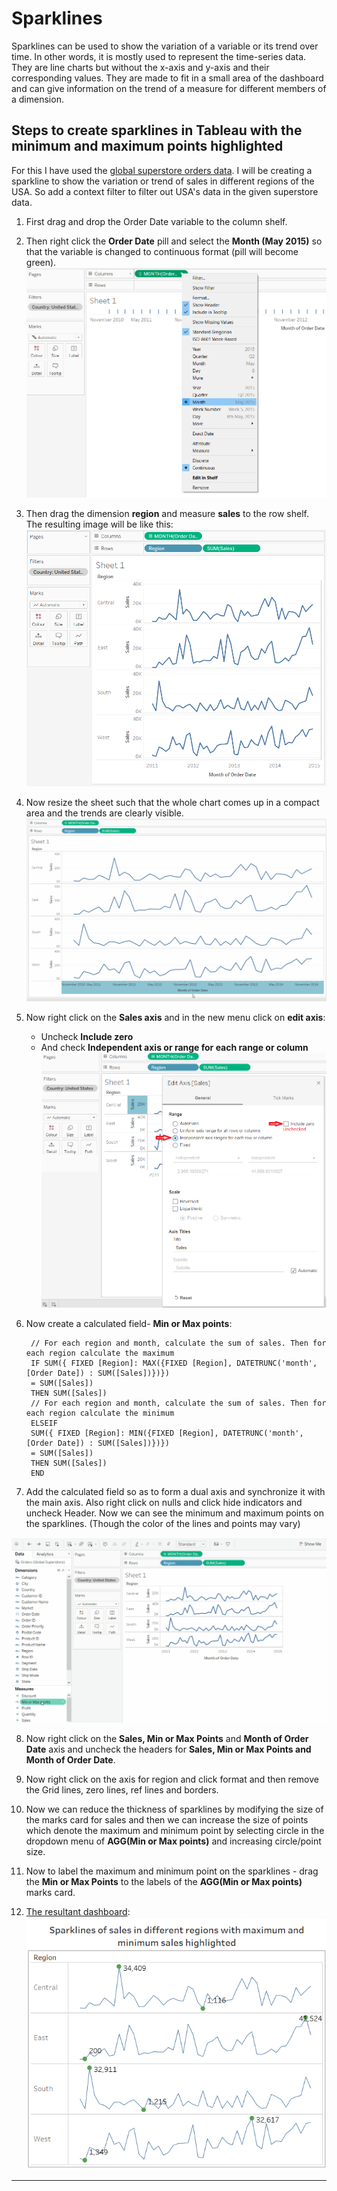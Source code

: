 # Sparklines

Sparklines can be used to show the variation of a variable or its trend over time. In other words, it is mostly used to represent the time-series data. They are line charts but without the x-axis and y-axis and their corresponding values. They are made to fit in a small area of the dashboard and can give information on the trend of a measure for different members of a dimension.

## Steps to create sparklines in Tableau with the minimum and maximum points highlighted

For this I have used the [global superstore orders data](https://www.dropbox.com/s/ypodk3kminqa7il/Global%20Superstore.xls?dl=1). I will be creating a sparkline to show the variation or trend of sales in different regions of the USA. So add a context filter to filter out USA's data in the given superstore data.

1. First drag and drop the Order Date variable to the column shelf.
2. Then right click the __Order Date__ pill and select the __Month (May 2015)__ so that the variable is changed to continuous format (pill will become green).
   ![conti](../../images/tableau/diff_viz_tableau/sparklines/1_drag.png)

3. Then drag the dimension __region__ and measure __sales__ to the row shelf. The resulting image will be like this:  
   ![img2](../../images/tableau/diff_viz_tableau/sparklines/img2.PNG)

4. Now resize the sheet such that the whole chart comes up in a compact area and the trends are clearly visible.
   <img src="../../images/tableau/diff_viz_tableau/sparklines/resize.gif?raw=true"/> 

5. Now right click on the __Sales axis__ and in the new menu click on __edit axis__:
	- Uncheck __Include zero__
	- And check __Independent axis or range for each range or column__
	![uncheck](../../images/tableau/diff_viz_tableau/sparklines/uncheck.png)

6. Now create a calculated field-  __Min or Max points__: 
   ```
	// For each region and month, calculate the sum of sales. Then for each region calculate the maximum
	IF SUM({ FIXED [Region]: MAX({FIXED [Region], DATETRUNC('month',[Order Date]) : SUM([Sales])})}) 
	= SUM([Sales])
	THEN SUM([Sales])
	// For each region and month, calculate the sum of sales. Then for each region calculate the minimum
	ELSEIF 
	SUM({ FIXED [Region]: MIN({FIXED [Region], DATETRUNC('month',[Order Date]) : SUM([Sales])})}) 
	= SUM([Sales])
	THEN SUM([Sales])
	END

   ```	

7. Add the calculated field so as to form a dual axis and synchronize it with the main axis. Also right click on nulls and click hide indicators and uncheck Header. Now we can see the minimum and maximum points on the sparklines. (Though the color of the lines and points may vary)
  <img src="../../images/tableau/diff_viz_tableau/sparklines/axis_sync.gif?raw=true"/>

8.	Now right click on the __Sales, Min or Max Points__ and __Month of Order Date__ axis and uncheck the headers for __Sales, Min or Max Points and Month of Order Date__.

9. Now right click on the axis for region and click format and then remove the Grid lines, zero lines, ref lines and borders.

10. Now we can reduce the thickness of sparklines by modifying the size of the marks card for sales and then we can increase the size of points which denote the maximum and minimum point by selecting circle in the dropdown menu of __AGG(Min or Max points)__ and increasing circle/point size.

11. Now to label the maximum and minimum point on the sparklines - drag the  __Min or Max Points__ to the labels of the __AGG(Min or Max points)__ marks card.

12. [The resultant dashboard](https://public.tableau.com/views/Sparklinesofsalesindifferentregionofglobalsuperstore/Dashboard1?:display_count=y&publish=yes&:origin=viz_share_link):
    ![sparklines_dashboard](../../images/tableau/diff_viz_tableau/sparklines/sparklines_dashboard.PNG)

***






